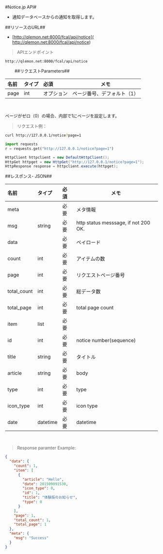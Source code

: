 #Notice.jp API#

- 通知データベースからの通知を取得します。

##リソースのURL##
- [http://qlemon.net:8000/fcal/api/notice]( http://qlemon.net:8000/fcal/api/notice)


> APIエンドポイント
```
http://qlemon.net:8000/fcal/api/notice
```
 
     
##リクエストParameters##

|名前|タイプ|必須|メモ|
| :------------------------- |:---------------|:---|------------------------| 
| page                     | int    | オプション | ページ番号、デフォルト（1） |
 
 
<aside class="notice">
ページがゼロ（0）の場合、内部で1にページを設定します。
</aside>



>リクエスト例：


```bash
curl http://127.0.0.1/notice?page=1
```
 
```python
import requests
r = requests.get("http://127.0.0.1/notice?page=1")
```

```java
HttpClient httpclient = new DefaultHttpClient();
HttpGet httpget = new HttpGet("http://127.0.0.1/notice?page=1");
HttpResponse response = httpclient.execute(httpget);
```



##レスポンス- JSON##

|名前|タイプ|必須|メモ|
| :------------------------- |:---------------|:---|------------------------| 
| meta       |     | 必要 | メタ情報                                   |
| msg       | string  | 必要 | http status messsage, if not 200 OK.      |
| data    |  | 必要 |  ペイロード                                                        |  
|   count    |int  | 必要 | アイテムの数                                             |  
|   page          | int    | 必要 | リクエストページ番号 |
|   total_count   | int    | 必要 | 総データ数    |
|   total_page    | int    | 必要 | total page count  |
|   item    | list | 必要 |                                     |  
| id                     | int    | 必要 | notice number(sequence) |
| title             | string    | 必要 | タイトル        | 
| article             | string    | 必要 | body               | 
| type             | int    | 必要 | type             | 
| icon_type             | int    | 必要 | icon type               | 
| date            | datetime    | 必要 | datetime             | 
 
 
> Response paramter Example:
```json
{
  "data": {
    "count": 1,
    "item": [
      {
        "article": "Hello",
        "date": 201509091530,
        "icon_type": 0,
        "id": 1,
        "title": "体験版のお知らせ",
        "type": 0
      }
    ],
    "page": 1,
    "total_count": 1,
    "total_page": 1
  },
  "meta": {
    "msg": "Success"
  }
}

``` 